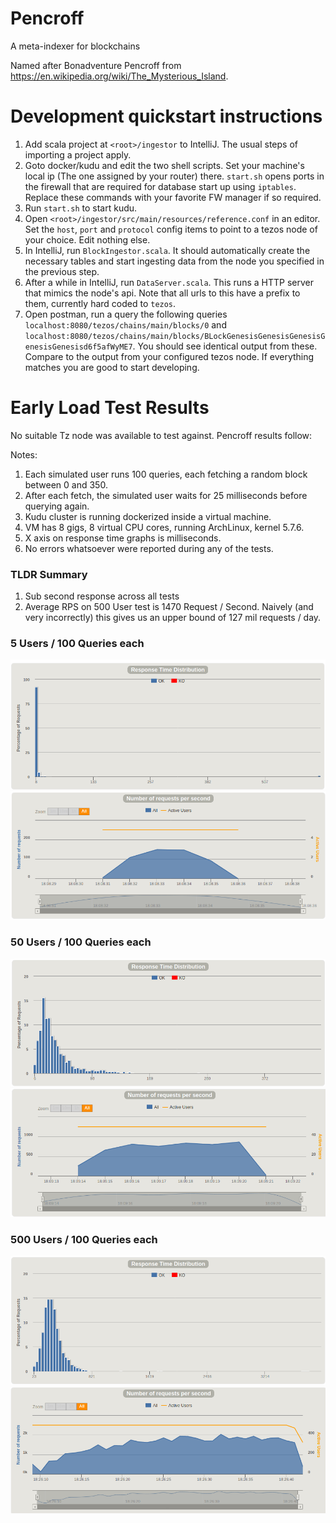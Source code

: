 # Pencroff
A meta-indexer for blockchains

Named after Bonadventure Pencroff from https://en.wikipedia.org/wiki/The_Mysterious_Island.


# Development quickstart instructions

1. Add scala project at `<root>/ingestor` to IntelliJ. The usual steps of importing a project apply.
1. Goto docker/kudu and edit the two shell scripts. Set your machine's local ip (The one assigned by your router) there. `start.sh` opens ports in the firewall that are required for database start up using `iptables`. Replace these commands with your favorite FW manager if so required.
1. Run `start.sh` to start kudu.
1. Open `<root>/ingestor/src/main/resources/reference.conf` in an editor. Set the `host`, `port` and `protocol` config items to point to a tezos node of your choice. Edit nothing else.
1. In IntelliJ, run `BlockIngestor.scala`. It should automatically create the necessary tables and start ingesting data from the node you specified in the previous step.
1. After a while in IntelliJ, run `DataServer.scala`. This runs a HTTP server that mimics the node's api. Note that all urls to this have a prefix to them, currently hard coded to `tezos`.
1. Open postman, run a query the following queries `localhost:8080/tezos/chains/main/blocks/0` and `localhost:8080/tezos/chains/main/blocks/BLockGenesisGenesisGenesisGenesisGenesisd6f5afWyME7`. You should see identical output from these. Compare to the output from your configured tezos node. If everything matches you are good to start developing.


# Early Load Test Results

No suitable Tz node was available to test against. Pencroff results follow:

Notes:
1. Each simulated user runs 100 queries, each fetching a random block between 0 and 350.
1. After each fetch, the simulated user waits for 25 milliseconds before querying again.
1. Kudu cluster is running dockerized inside a virtual machine.
1. VM has 8 gigs, 8 virtual CPU cores, running ArchLinux, kernel 5.7.6.
1. X axis on response time graphs is milliseconds.
1. No errors whatsoever were reported during any of the tests.

### TLDR Summary
1. Sub second response across all tests
1. Average RPS on 500 User test is 1470 Request / Second. Naively (and very incorrectly) this gives us an upper bound of 127 mil requests / day.

### 5 Users / 100 Queries each
![Response time distribution](docs/loadtest/rt-5U-100Q.png)
![Requests per second](docs/loadtest/rps-5U-100Q.png)

### 50 Users / 100 Queries each
![Response time distribution](docs/loadtest/rt-50U-100Q.png)
![Requests per second](docs/loadtest/rps-50U-100Q.png)

### 500 Users / 100 Queries each
![Response time distribution](docs/loadtest/rt-500U-100Q.png)
![Requests per second](docs/loadtest/rps-500U-100Q.png)
